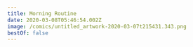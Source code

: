 ```yaml
---
title: Morning Routine
date: 2020-03-08T05:46:54.002Z
image: /comics/untitled_artwork-2020-03-07t215431.343.png
bestOf: false
---
```

